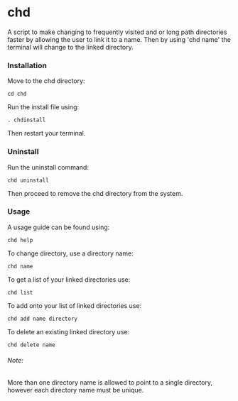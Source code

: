 # chd

A script to make changing to frequently visited and or long path directories faster by allowing the user to link it to a name.
Then by using 'chd name' the terminal will change to the linked directory.

### Installation

Move to the chd directory:

`cd chd`

Run the install file using:

`. chdinstall`

Then restart your terminal.

### Uninstall

Run the uninstall command:

`chd uninstall`

Then proceed to remove the chd directory from the system.

### Usage

A usage guide can be found using:

`chd help`

To change directory, use a directory name:

`chd name`

To get a list of your linked directories use:

`chd list`

To add onto your list of linked directories use:

`chd add name directory`

To delete an existing linked directory use:

`chd delete name`

###### Note:

More than one directory name is allowed to point to a single directory, however each directory name must be unique.
